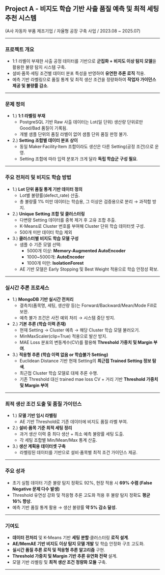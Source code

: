 ## Project A - 비지도 학습 기반 사출 품질 예측 및 최적 세팅 추천 시스템
(A사 자동차 부품 제조기업 / 자율형 공장 구축 사업 / 2023.08 ~ 2025.07)

--- 

### 프로젝트 개요
- 1:1 라벨이 부재한 사출 공정 데이터를 기반으로 **군집화 + 비지도 이상 탐지 모델**을 활용한 불량 탐지 시스템 구축.
- 설비·품목·세팅 조건별 데이터 분포 특성을 반영하여 **유연한 추론 로직** 적용.
- 예측 기반 라벨링으로 품질 통계 및 최적 생산 조건을 정량화하여 **작업자 가이던스 제공 및 불량률 감소**.
--- 

### 문제 정의
- 1.) **1:1 라벨링 부재**
  - PostgreSQL 기반 Raw 사출 데이터는 Lot(일 단위) 생산량 단위로만 Good/Bad 품질이 기록됨.
  - 개별 샘플 단위의 품질 라벨이 없어 샘플 단위 품질 판정 불가.
- 2.) **Setting 조합별 데이터 분포 상이**
  - 동일 Maker·Facility·Item 조합이라도 생산은 다른 Setting(공정 조건)으로 운영.
  - Setting 조합에 따라 입력 분포가 크게 달라 **독립 학습군 구성 필요**.
--- 

### 주요 전처리 및 비지도 학습 방법
- 1.) **Lot 단위 품질 통계 기반 데이터 정의**
  - Lot별 불량률(defect_rate) 산출.
  - 총 불량률 1% 미만 데이터는 학습용, 그 이상은 검증용으로 분리 → 과적합 방지.
- 2.) **Unique Setting 조합 및 클러스터링**
  - 다변량 Setting 데이터를 중복 제거 후 고유 조합 추출.
  - K-Means로 Cluster 번호를 부여해 Cluster 단위 학습 데이터셋 구성.
  - 500개 미만 데이터 학습 제외
- 3.) **클러스터별 비지도 학습 모델 구성**
  - 샘플 수 기준 모델 선택:
    - 5000개 이상: **Memory-Augmented AutoEncoder**
    - 1000~5000개: **AutoEncoder**
    - 1000개 미만: **IsolationForest**
  - AE 기반 모델은 Early Stopping 및 Best Weight 적용으로 학습 안정성 확보.

--- 

### 실시간 추론 프로세스
- 1.) **MongoDB 기반 실시간 전처리**
  - 결측치(품목명, 세팅, 생산량 등)는 Forward/Backward/Mean/Mode Fill로 보완.
  - 예측 불가 조건은 사전 예외 처리 → 시스템 중단 방지.
- 2.) **기본 추론 (학습 이력 존재)**
  - 현재 Setting → Cluster 예측 → 해당 Cluster 학습 모델 불러오기.
  - MinMaxScaler(clip=True) 적용으로 발산 방지.
  - MAE Loss 분포의 변동계수(CV)를 활용해 **Threshold 가중치 및 Margin 부여**.
- 3.) **적응형 추론 (학습 이력 없음 or 학습불가 Setting)**
  - Euclidean Distance 기반 현재 Setting의 **최근접 Trained Setting 정보 탐색**.
  - 최근접 Cluster 학습 모델로 대체 추론 수행.
  - 기존 Threshold 대신 trained mae loss CV + 거리 기반 **Threshold 가중치 및 Margin 부여**

--- 

### 최적 생산 조건 도출 및 품질 가이던스
- 1.) **모델 기반 임시 라벨링**
  - AE 기반 Threshold로 기존 데이터에 비지도 품질 라벨 부여.
- 2.) **설비·품목 기준 최적 세팅 정리**
  - 과거 생산 이력 중 최다 생산 + 최소 예측 불량률 세팅 도출.
  - 각 세팅 조합별 Min/Mean/Max 통계 산출.
- 3.) **생산 계획용 데이터셋 구축**
  - 라벨링된 데이터를 기반으로 설비·품목별 최적 조건 가이던스 제공.

--- 

### 주요 성과
- 초기 실험 데이터 기준 불량 탐지 정확도 92%, 현장 적용 시 **69% 수렴 (False Negative 문제 다수 발생)**
- Threshold 유연성 강화 및 적응형 추론 고도화 적용 후 불량 탐지 정확도 **평균 16% 향상.**
- 예측 기반 품질 통계 활용 → 생산 불량률 **약 5% 감소 달성.**
--- 

### 기여도 
- **데이터 전처리** 및 K-Means 기반 **세팅 분할**·클러스터링 **로직 설계**.
- **AE/MemAE 기반 비지도 이상 탐지 모델 개발** 및 학습 안정화 구조 고도화.
- **실시간 품질 추론 로직 및 적응형 추론 알고리즘** 구현.
- **Threshold 가중치 및 Margin 기반 추론 유연화 전략** 설계.
- 모델 기반 라벨링 및 **최적 생산 조건 정량화 모듈** 구축.
--- 

